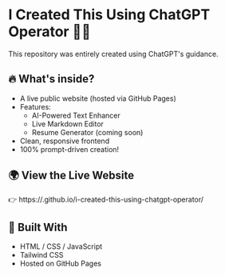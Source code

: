 # I Created This Using ChatGPT Operator 🧠🤖

This repository was entirely created using ChatGPT's guidance.

## 🔥 What's inside?
- A live public website (hosted via GitHub Pages)
- Features:
  - AI-Powered Text Enhancer
  - Live Markdown Editor
  - Resume Generator (coming soon)
- Clean, responsive frontend
- 100% prompt-driven creation!

## 🌍 View the Live Website
👉 https://<your-github-username>.github.io/i-created-this-using-chatgpt-operator/

## 📌 Built With
- HTML / CSS / JavaScript
- Tailwind CSS
- Hosted on GitHub Pages
